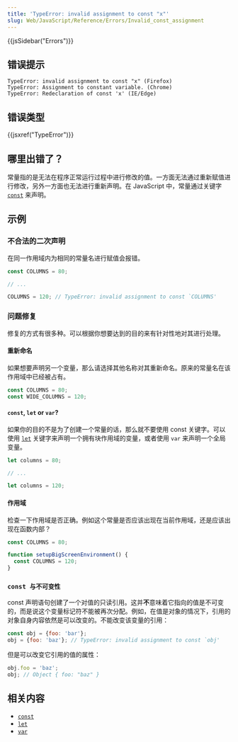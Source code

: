 ```yaml
---
title: 'TypeError: invalid assignment to const "x"'
slug: Web/JavaScript/Reference/Errors/Invalid_const_assignment
---
```

{{jsSidebar("Errors")}}

## 错误提示

```plain
TypeError: invalid assignment to const "x" (Firefox)
TypeError: Assignment to constant variable. (Chrome)
TypeError: Redeclaration of const 'x' (IE/Edge)
```

## 错误类型

{{jsxref("TypeError")}}

## 哪里出错了？

常量指的是无法在程序正常运行过程中进行修改的值。一方面无法通过重新赋值进行修改，另外一方面也无法进行重新声明。在 JavaScript 中，常量通过关键字 [`const`](/zh-CN/docs/Web/JavaScript/Reference/Statements/const) 来声明。

## 示例

### 不合法的二次声明

在同一作用域内为相同的常量名进行赋值会报错。

```js example-bad
const COLUMNS = 80;

// ...

COLUMNS = 120; // TypeError: invalid assignment to const `COLUMNS'
```

### 问题修复

修复的方式有很多种。可以根据你想要达到的目的来有针对性地对其进行处理。

#### 重新命名

如果想要声明另一个变量，那么请选择其他名称对其重新命名。原来的常量名在该作用域中已经被占有。

```js example-good
const COLUMNS = 80;
const WIDE_COLUMNS = 120;
```

#### `const`, `let` or `var`?

如果你的目的不是为了创建一个常量的话，那么就不要使用 const 关键字。可以使用 [`let`](/zh-CN/docs/Web/JavaScript/Reference/Statements/let) 关键字来声明一个拥有块作用域的变量，或者使用 `var` 来声明一个全局变量。

```js example-good
let columns = 80;

// ...

let columns = 120;
```

#### 作用域

检查一下作用域是否正确。例如这个常量是否应该出现在当前作用域，还是应该出现在函数内部？

```js example-good
const COLUMNS = 80;

function setupBigScreenEnvironment() {
  const COLUMNS = 120;
}
```

### `const 与不可变性`

const 声明语句创建了一个对值的只读引用。这并**不**意味着它指向的值是不可变的，而是说这个变量标记符不能被再次分配。例如，在值是对象的情况下，引用的对象自身内容依然是可以改变的。不能改变该变量的引用：

```js example-bad
const obj = {foo: 'bar'};
obj = {foo: 'baz'}; // TypeError: invalid assignment to const `obj'
```

但是可以改变它引用的值的属性：

```js example-good
obj.foo = 'baz';
obj; // Object { foo: "baz" }
```

## 相关内容

- [`const`](/zh-CN/docs/Web/JavaScript/Reference/Statements/const)
- [`let`](/zh-CN/docs/Web/JavaScript/Reference/Statements/let)
- [`var`](/zh-CN/docs/Web/JavaScript/Reference/Statements/var)
